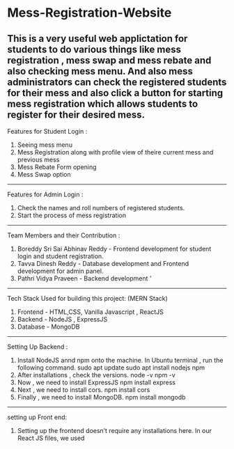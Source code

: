 # Mess-Registration-Website

This is a very useful web applictation for students to do various things like mess registration , mess swap and mess rebate and also checking mess menu. And also mess administrators can check the registered students for their mess and also click a button for starting mess registration which allows students to register for their desired mess.  
---------------------------------------------------------------------------------------------------------
Features for Student Login :   
1) Seeing mess menu
2) Mess Registration along with profile view of theire current mess and previous mess
3) Mess Rebate Form opening
4) Mess Swap option
---------------------------------------------------------------------------------------------------------
Features for Admin Login :
1) Check the names and roll numbers of registered students.
2) Start the process of mess registration
---------------------------------------------------------------------------------------------------------
Team Members and their Contribution  :  
1) Boreddy Sri Sai Abhinav Reddy - Frontend development for student login and student registration.
2) Tavva Dinesh Reddy - Database development and Frontend development for admin panel.
3) Pathri Vidya Praveen - Backend development  '
---------------------------------------------------------------------------------------------------------
Tech Stack Used for building this project: (MERN Stack)  

1) Frontend - HTML,CSS, Vanilla Javascript , ReactJS
2) Backend - NodeJS , ExpressJS
3) Database - MongoDB
---------------------------------------------------------------------------------------------------------
Setting Up Backend :  
1) Install NodeJS annd npm onto the machine. In Ubuntu terminal , run the following command.
   sudo apt update
   sudo apt install nodejs npm
2) After installations , check the versions.
   node -v
   npm -v
3) Now , we need to install ExpressJS
   npm install express
4) Next , we need to install cors.
   npm install cors
5) Finally , we need to install MongoDB.
   npm install mongodb
---------------------------------------------------------------------------------------------------------   
setting up Front end:
1.	Setting up the frontend doesn’t require any installations here.
   In our React JS files, we used <script> tags with type="text/babel" which allows the browser to compile JSX directly using Babel.
2.	We imported React and ReactDOM packages via CDN links in the script tags.
   This approach doesn’t require installing anything using npm or other package managers.
3.	Although this method works well for small projects,
   it is not recommended for large-scale applications due to performance and scalability issues.
---------------------------------------------------------------------------------------------------------  	
Overview of Backend files and their functions :  
1) backend_student_login_verification.js is the backend file that handles the API request for student authentication during the student login and returns successful status to the frontend if the request made by the frontend by sending email and password matches with the database. Also in addition to this , it send all the details of the student present in the database which is used by the frontend for profile display and other cool features.
2) backend_admin_login_verification,js is the backend file that is useful for admin authentication for admin login by matching the email and password with the database and then returning success status if it matches. Then it returns list of all students registered for that mess of admin , mess of particular admin and number of registered students.
3) backend_deploy_mess_registration.js is the backend file that handles the API request for floating mess registration by the admin so that if the request is sent , then all the students in the database - their previous mess is updated with current mess and current mess is replaced by empty string.
4) backend_current_mess_registration.js is the backend file that handles API request of student mess registration. Frontend sends the email , password and the mess that student wanted to register to. Then this file first checks whether the mess admin floated mess registration or not. If mess admin did not start registration , then it returns message of mess cannot be registered. If it started , then according to databse , currently assuming the maximum limit of mess to be 250 , if the registered students for a mess that the student request for assigning is exceeding the maximum limit , he is assigned the other mess. (Number of students in database < 500). If there is a vacancy in the mess that the student wanted , he will be assigned for that mess. So finally returns the assigned mess after making these validations.

---------------------------------------------------------------------------------------------------------
overview of database files :  
1) students_data.json is the JSON documents file present in MongoDB atlas cluster for students data.
2) admin_data.json is the JSON documents file present in MongoDB Atlas Cluster for admins data.
---------------------------------------------------------------------------------------------------------
Frontend Files Overview:

1) index.html  
   Likely the entry point or landing page of the site.  
   May include role selection (Admin/Student) or redirect logic based on login type.  

2) html folder:  

   • admin_dashboard.html  
     The main dashboard view for administrators.  
     Likely includes links to manage mess registrations, view stats, etc.  

   • admin_login.html  
     Login interface specifically for administrators to access their dashboard.  

   • menu_admin.html  
     Page where admin can view mess menus for different days or messes.  

   • menu_student.html  
     Page where students can view the mess menu (read-only version compared to admin’s).  

   • registered_students.html  
     Displays a list of students who have completed registration.  
     Possibly includes filters or sorting features.  

   • registration.html  
     The main mess registration page where students choose their mess preferences.  
     Includes:  
     1) Current month registration  
     2) Past registrations  
     3) Active “Register Now” button only at the end of the month  
     4) Options like MessA, MessB  

   • student_dashboard.html  
     The student’s main dashboard page after logging in.  
     Likely shows registration status, menu view, rebate, swap options, etc.  

   • swap.html  
     A page to allow students to request a mess swap with another student.  
     Functionality may include search, submit, etc.  

3) css folder:  
   Contains all the stylesheets for the website.  

   • student_details.css  
     Likely used to style the page that shows student information  
     (possibly registered_students.html).  

   • style.css  
     Probably the global stylesheet that controls layout, color themes, fonts, etc.  
     across multiple pages.  

   • styles.css  
     Appears to be an additional or alternative stylesheet.  
     You might want to check if it’s being used anywhere to avoid redundancy with style.css.  

4) images folder:  

   • iithmess.jpg  
     A nice photo of the IITH mess.  

   • iithmess.jpeg  
     A Ghibli-style version of iithmess.jpg.
5) js folder:  

   • This folder consists of both React JS and Vanilla JS files.  

 React JS Files:
- admin_dashboard.js:
  • Captures email and password inputs from the admin  
  • Sends login credentials to the backend API  
  • Stores user data in localStorage on successful login  
  • Redirects to admin_dashboard.html upon success  
  • Shows validation error alerts for missing inputs or failed login attempts  

- admin_deploy.js:
  • Allows admins to update the mess details for students  
  • Sends a POST request to the /deploy endpoint to update the mess information  

- registered_students.js:
  • Dynamically fetches and displays a list of registered students  
  • Retrieves studentDetails from localStorage  
  • Creates a table with student names and roll numbers  
  • Displays a fallback message if no students are found  

- student_dashboard.js:
  • Provides a login form for students to access their dashboard  
  • Captures and validates email/password inputs  
  • Sends login credentials to the /student/login API  
  • Stores student information (mess history, name, roll number) in localStorage  
  • Redirects to student_dashboard.html on successful login  
  • Includes links for password reset and admin login  

- student_registration.js:
  • Enables students to register for a mess  
  • Displays current and previous mess details from localStorage  
  • Allows mess selection from a dropdown and sends the selected mess to the /api/current-mess endpoint  
  • Updates localStorage and UI upon successful registration  

 Vanilla JS Files:
- login.js:
  • Validates email and password input fields  
  • Displays alerts for missing input fields  
  • Shows a success alert if validation passes  

- menu_admin.js:
  • Displays breakfast, lunch, and dinner menu items for admins  
  • Automatically shows today's menu on page load  
  • Updates the menu display when the day is changed from a dropdown  

- menu_student.js:
  • Similar to menu_admin.js, but designed for students to view their mess menu  

- script_admin.js:
  • Displays admin mess details (name and student count) from localStorage  
  • Dynamically updates corresponding elements on the admin page  
  • Shows fallback values if data is missing  

- script_student.js:
  • Displays student details such as name, email, and roll number on the student dashboard
        

     These files are used to handle dynamic behavior on the frontend.  
     They do not use `fetch` calls and are primarily for UI interactions and DOM manipulation.  
---------------------------------------------------------------------------------------------------------
Backend deployment using Render :  
https://mess-app-backend-hcin.onrender.com

---------------------------------------------------------------------------------------------------------
Final Mess Registration Website Link :  
https://roaring-cuchufli-792895.netlify.app/  


---------------------------------------------------------------------------------------------------------
Future improvements that can be made for this project:  
1) Mess Feedback option
2) Responsiveness to mobile phones for making it easy to mess entry
3) Security improvements for database.
4) Handling everything in single front end files instead of writing multiple files for fast website.
5) Mess Entry using QR Code based scanning and making the limit to 1 for breakfast , lunch aand dinner.
6) Handling multiple mess registration requests at a time using timestamps.
7) to write react in jsx files and not use babel scripts
8) mess rebate and swap should be handled by this page only not some google form etc.

   



